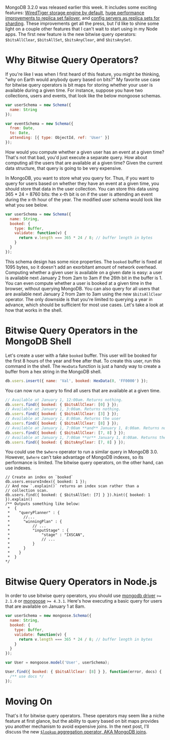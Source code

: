 MongoDB 3.2.0 was released earlier this week. It includes some exciting
features:
[WiredTiger storage engine by default](https://docs.mongodb.org/manual/core/wiredtiger/),
[huge performance improvements to replica set failover](https://docs.mongodb.org/manual/core/replica-set-high-availability/),
and
[config servers as replica sets for sharding](https://docs.mongodb.org/manual/tutorial/deploy-shard-cluster/).
These improvements get all the press, but I'd like to shine some light on
a couple other features that I can't wait to start using in my Node apps.
The first new feature is the new bitwise query operators: `$bitsAllClear`,
`$bitsAllSet`, `$bitsAnyClear`, and `$bitsAnySet`.

Why Bitwise Query Operators?
============================

If you're like I was
when I first heard of this feature, you might be thinking, "why on Earth
would anybody query based on bits?" My favorite use case for bitwise query
operators is bit maps for storing whether your user is available during a
given time. For instance, suppose you have two collections, users and events,
that look like the below mongoose schemas.

```javascript
var userSchema = new Schema({
  name: String
});

var eventSchema = new Schema({
  from: Date,
  to: Date,
  attending: [{ type: ObjectId, ref: 'User' }]
});
```

How would you compute whether a given user has an event at a given time?
That's not that bad, you'd just execute a separate query.
How about computing all the users that are available at a given time?
Given the current data structure, that query is going to be very expensive.

In MongoDB, you want to store what you query for. Thus, if you want to
query for users based on whether they have an event at a given time,
you should store that data in the user collection. You can store this data
using 365 * 24 = 8760 bits: the x-th bit is on if the user is attending
an event during the x-th hour of the year. The modified user schema
would look like what you see below.

```javascript
var userSchema = new Schema({
  name: String,
  booked: {
    type: Buffer,
    validate: function(v) {
      return v.length === 365 * 24 / 8; // buffer length in bytes
    }
  }
});
```

This schema design has some nice properties. The `booked` buffer is
fixed at 1095 bytes, so it doesn't add an exorbitant amount of network
overhead. Computing whether a given user is available on a given date
is easy: a user is available next January 2 from 2am to 3am if the 26th
bit in the buffer is 1. You can even compute whether a user is booked at
a given time in the browser, without
querying MongoDB. You can also query for all users that are available
next January 2 from 2am to 3am using the new `$bitsAllClear` operator.
The only downside is that you're limited to querying a year in advance,
which should be sufficient for most use cases.
Let's take a look at how that works in the shell.

Bitwise Query Operators in the MongoDB Shell
============================================

Let's create a user with a fake `booked` buffer. This user will be booked
for the first 8 hours of the year and free after that. To create
this user, run this command in the shell. The `HexData` function is just
a handy way to create a buffer from a hex string in the MongoDB shell.

```javascript
db.users.insert({ name: 'Val', booked: HexData(0, 'FF0000') });
```

You can now run a query to find all users that are available at a given
time.

```javascript
// Available at January 1, 12:00am. Returns nothing.
db.users.find({ booked: { $bitsAllClear: [0] } });
// Available at January 1, 3:00am. Returns nothing.
db.users.find({ booked: { $bitsAllClear: [3] } });
// Available at January 1, 8:00am. Returns the user
db.users.find({ booked: { $bitsAllClear: [8] } });
// Available at January 1, 7:00am **and** January 1, 8:00am. Returns nothing.
db.users.find({ booked: { $bitsAllClear: [7, 8] } });
// Available at January 1, 7:00am **or** January 1, 8:00am. Returns the user.
db.users.find({ booked: { $bitsAnyClear: [7, 8] } });
```

You could use the `$where` operator to run a similar query in MongoDB 3.0.
However, `$where` can't take advantage of MongoDB indexes, so its performance
is limited. The bitwise query operators, on the other hand, can use indexes.

```
// Create an index on `booked`
db.users.ensureIndex({ booked: 1 });
// And now `.explain()` returns an index scan rather than a
// collection scan.
db.users.find({ booked: { $bitsAllSet: [7] } }).hint({ booked: 1 }).explain()
/** Outputs something like below:
 *  {
 *    "queryPlanner" : {
 *	    //...
 *      "winningPlan" : {
 *		    // ...
 *		    "inputStage" : {
 *			    "stage" : "IXSCAN",
 *			    // ...
 *		    }
 *	    }
 *    }
 *  }
*/
```

Bitwise Query Operators in Node.js
==================================

In order to use bitwise query operators, you should use
[mongodb driver](https://www.npmjs.com/package/mongodb) `>= 2.1.0` or
[mongoose](https://www.npmjs.com/package/mongoose) `>= 4.3.1`. Here's
how executing a basic query for users that are available on January 1
at 8am.

```javascript
var userSchema = new mongoose.Schema({
  name: String,
  booked: {
    type: Buffer,
    validate: function(v) {
      return v.length === 365 * 24 / 8; // buffer length in bytes
    }
  }
});

var User = mongoose.model('User', userSchema);

User.find({ booked: { $bitsAllClear: [8] } }, function(error, docs) {
  /** use docs */
});
```

Moving On
=========

That's it for bitwise query operators. These operators may seem like a
niche feature at first glance, but the ability to query based on bit maps
provides you another mechanism to avoid expensive joins. In the next
post, I'll discuss the new
[`$lookup` aggregation operator, AKA MongoDB joins](https://docs.mongodb.org/manual/reference/operator/aggregation/lookup/#pipe._S_lookup).
